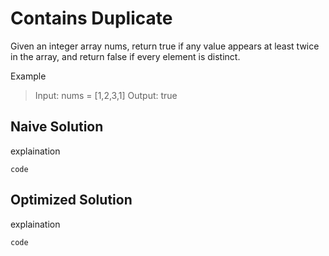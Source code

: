 # Contains Duplicate

Given an integer array nums, return true if any value appears at least twice in the array, and return false if every element is distinct.

Example
> Input: nums = [1,2,3,1]
> Output: true

## Naive Solution

explaination

`code`

## Optimized Solution

explaination

`code`
